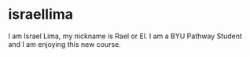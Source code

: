 # israellima
I am Israel Lima, my nickname is Rael or El. I am a BYU Pathway Student and I am enjoying this new course. 
